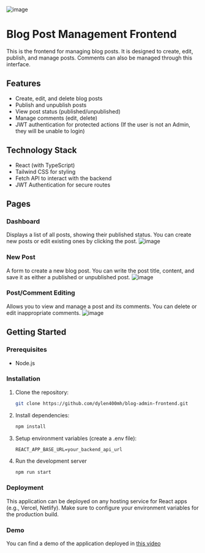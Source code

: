 ![image](https://github.com/user-attachments/assets/a2eef400-f1f5-47d3-848b-c778984bda31)

# Blog Post Management Frontend

This is the frontend for managing blog posts. It is designed to create, edit, publish, and manage posts. Comments can also be managed through this interface.

## Features
- Create, edit, and delete blog posts
- Publish and unpublish posts
- View post status (published/unpublished)
- Manage comments (edit, delete)
- JWT authentication for protected actions (If the user is not an Admin, they will be unable to login)

## Technology Stack
- React (with TypeScript)
- Tailwind CSS for styling
- Fetch API to interact with the backend
- JWT Authentication for secure routes

## Pages
### Dashboard
Displays a list of all posts, showing their published status. You can create new posts or edit existing ones by clicking the post.
![image](https://github.com/user-attachments/assets/3772ae91-dd71-4b4d-ab9d-b684bd8b6f60)

### New Post
A form to create a new blog post. You can write the post title, content, and save it as either a published or unpublished post.
![image](https://github.com/user-attachments/assets/ae86241f-98ad-4877-b876-4b8b83c9c465)

### Post/Comment Editing
Allows you to view and manage a post and its comments. You can delete or edit inappropriate comments.
![image](https://github.com/user-attachments/assets/30c83a7b-8e58-45ca-84f5-b12822c1820d)

## Getting Started

### Prerequisites
- Node.js

### Installation
1. Clone the repository:
   ```bash
   git clone https://github.com/dylen400mh/blog-admin-frontend.git
2. Install dependencies:
   ```bash
   npm install
3. Setup environment variables (create a .env file):
   ```plaintext
   REACT_APP_BASE_URL=your_backend_api_url
4. Run the development server
   ```bash
   npm run start

### Deployment
This application can be deployed on any hosting service for React apps (e.g., Vercel, Netlify). Make sure to configure your environment variables for the production build.

### Demo
You can find a demo of the application deployed in [this video](https://www.youtube.com/watch?v=4OSidLXTCLw)
